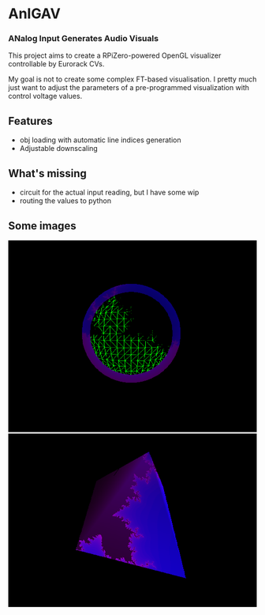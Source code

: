 # AnIGAV
### ANalog Input Generates Audio Visuals

This project aims to create a RPiZero-powered OpenGL visualizer controllable by Eurorack CVs.

My goal is not to create some complex FT-based visualisation. I pretty much just want to adjust the parameters of a pre-programmed visualization with control voltage values.

## Features

* obj loading with automatic line indices generation
* Adjustable downscaling

## What's missing

* circuit for the actual input reading, but I have some wip
* routing the values to python

## Some images
![00](https://github.com/webik150/Anigav/blob/master/readme/img01.png)
![01](https://github.com/webik150/Anigav/blob/master/readme/img02.png)
